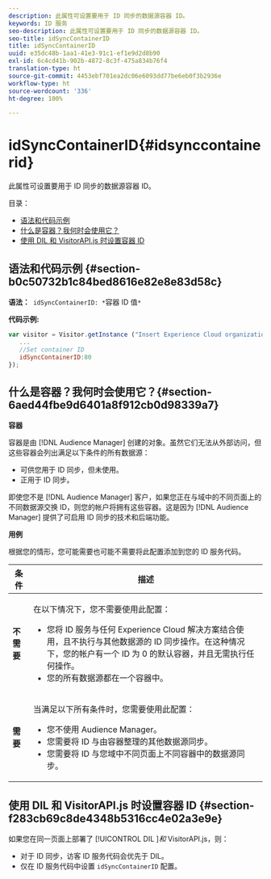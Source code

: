 ```yaml
---
description: 此属性可设置要用于 ID 同步的数据源容器 ID。
keywords: ID 服务
seo-description: 此属性可设置要用于 ID 同步的数据源容器 ID。
seo-title: idSyncContainerID
title: idSyncContainerID
uuid: e35dc48b-1aa1-41e3-91c1-ef1e9d2d8b90
exl-id: 6c4cd41b-902b-4872-8c3f-475a834b76f4
translation-type: ht
source-git-commit: 4453ebf701ea2dc06e6093dd77be6eb0f3b2936e
workflow-type: ht
source-wordcount: '336'
ht-degree: 100%

---
```


# idSyncContainerID{#idsynccontainerid}

此属性可设置要用于 ID 同步的数据源容器 ID。

目录：

<ul class="simplelist"> 
 <li> <a href="../../library/function-vars/idsyncontainerid.md#section-b0c50732b1c84bed8616e82e8e83d58c" format="dita" scope="local"> 语法和代码示例 </a> </li> 
 <li> <a href="../../library/function-vars/idsyncontainerid.md#section-6aed44fbe9d6401a8f912cb0d98339a7" format="dita" scope="local">什么是容器？我何时会使用它？</a> </li> 
 <li> <a href="../../library/function-vars/idsyncontainerid.md#section-f283cb69c8de4348b5316cc4e02a3e9e" format="dita" scope="local"> 使用 DIL 和 VisitorAPI.js 时设置容器 ID </a> </li> 
</ul>

## 语法和代码示例 {#section-b0c50732b1c84bed8616e82e8e83d58c}

**语法：**` idSyncContainerID: *`容器 ID 值`*`

**代码示例:**

```js
var visitor = Visitor.getInstance ("Insert Experience Cloud organization ID here",{ 
   ... 
   //Set container ID 
   idSyncContainerID:80 
});
```

## 什么是容器？我何时会使用它？{#section-6aed44fbe9d6401a8f912cb0d98339a7}

**容器**

容器是由 [!DNL Audience Manager] 创建的对象。虽然它们无法从外部访问，但这些容器会列出满足以下条件的所有数据源：

* 可供您用于 ID 同步，但未使用。
* 正用于 ID 同步。

即使您不是 [!DNL Audience Manager] 客户，如果您正在与域中的不同页面上的不同数据源交换 ID，则您的帐户将拥有这些容器。这是因为 [!DNL Audience Manager] 提供了可启用 ID 同步的技术和后端功能。

**用例**

根据您的情形，您可能需要也可能不需要将此配置添加到您的 ID 服务代码。

<table id="table_48621F343C7F4760A75F6BCC2DB2DA20"> 
 <thead> 
  <tr> 
   <th colname="col1" class="entry"> 条件 </th> 
   <th colname="col2" class="entry"> 描述 </th> 
  </tr> 
 </thead>
 <tbody> 
  <tr> 
   <td colname="col1"> <p> <b>不需要</b> </p> </td> 
   <td colname="col2"> <p>在以下情况下，您不需要使用此配置： </p> <p> 
     <ul id="ul_4D6F794CD65C43D0BEFBA6F5DE420C2E"> 
      <li id="li_0F048A6AC7BE4450AFA1B20B1AC25808">您将 ID 服务与任何 <span class="keyword">Experience Cloud</span> 解决方案结合使用，且不执行与其他数据源的 ID 同步操作。在这种情况下，您的帐户有一个 ID 为 0 的默认容器，并且无需执行任何操作。 </li> 
      <li id="li_5657D64D9406407D9B4DB7D8BE4F8EE4">您的所有数据源都在一个容器中。 </li> 
     </ul> </p> </td> 
  </tr> 
  <tr> 
   <td colname="col1"> <p> <b>需要</b> </p> </td> 
   <td colname="col2"> <p>当满足以下所有条件时，您需要使用此配置： </p> <p> 
     <ul id="ul_9AFD14FC5A2745F7BD7BE7B64545DA62"> 
      <li id="li_04F0EFBBD71B43608CAAA7E7409D33FE">您不使用 <span class="keyword">Audience Manager</span>。 </li> 
      <li id="li_4BFA6DC76CE9455EBBC337FD2FE820BF">您需要将 ID 与由容器整理的其他数据源同步。 </li> 
      <li id="li_731DA5D1CBF244F8BEBE57C0E2EBA713">您需要将 ID 与您域中不同页面上不同容器中的数据源同步。 </li> 
     </ul> </p> </td> 
  </tr> 
 </tbody> 
</table>

## 使用 DIL 和 VisitorAPI.js 时设置容器 ID {#section-f283cb69c8de4348b5316cc4e02a3e9e}

如果您在同一页面上部署了 [!UICONTROL DIL ]*和* VisitorAPI.js，则：

* 对于 ID 同步，访客 ID 服务代码会优先于 DIL。
* 仅在 ID 服务代码中设置 `idSyncContainerID` 配置。
